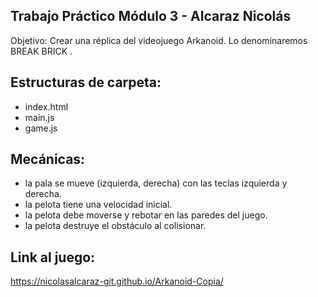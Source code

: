 ## Trabajo Práctico Módulo 3 - Alcaraz Nicolás

Objetivo: Crear una réplica del videojuego Arkanoid. Lo denominaremos BREAK BRICK .

## Estructuras de carpeta:
- index.html
- main.js
- game.js

## Mecánicas:
- la pala se mueve (izquierda, derecha) con las teclas izquierda y derecha.
- la pelota tiene una velocidad inicial.
- la pelota debe moverse y rebotar en las paredes del juego.
- la pelota destruye el obstáculo al colisionar.

## Link al juego:
https://nicolasalcaraz-git.github.io/Arkanoid-Copia/
